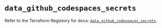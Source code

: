 # `data_github_codespaces_secrets`

Refer to the Terraform Registory for docs: [`data_github_codespaces_secrets`](https://registry.terraform.io/providers/integrations/github/5.34.0/docs/data-sources/codespaces_secrets).
